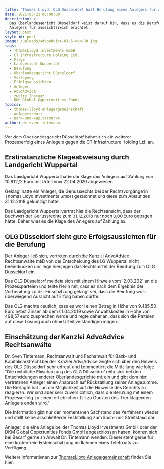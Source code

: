 ```yaml
---
title: 'Thomas Lloyd: OLG Düsseldorf hält Berufung eines Anlegers für aussichtsreich.'
date: 2021-03-23 00:00:00
description: >-
  Das Oberlandesgericht Düsseldorf weist darauf hin, dass es die Berufung eines
  Anlegers für aussichtsreich erachtet.
layout: post
style_id: post
image: /uploads/advoadvice-01-5-von-80.jpg
tags:
  - ThomasLloyd Investments GmbH
  - CT Infrastructure Holding Ltd.
  - Klage
  - Landgericht Wuppertal
  - Berufung
  - Oberlandesgericht Düsseldorf
  - Verfügung
  - Erfolgsaussichten
  - Anleger
  - AdvoAdvice
  - zweite Instanz
  - DKM Global Opportunities Fonds
topics:
  - thomas-lloyd-anlegergemeinschaft
  - anlegerschutz
  - bank-und-kapitalmarkt
author: dr-sven-tintemann
---
```

Vor dem Oberlandesgericht Düsseldorf bahnt sich ein weiterer Prozesserfolg eines Anlegers gegen die CT Infrastructure Holding Ltd. an.&nbsp;

## Erstinstanzliche Klageabweisung durch Landgericht Wuppertal

Das Landgericht Wuppertal hatte die Klage des Anlegers auf Zahlung von 10.912,12 Euro mit Urteil vom 22.04.2020 abgewiesen.&nbsp;

Geklagt hatte ein Anleger, die Genussrechts bei der Rechtsvorgängerin Thomas Lloyd Investments GmbH gezeichnet und diese zum Ablauf des 31.12.2018 gekündigt hatte.&nbsp;

Das Landgericht Wuppertal vertrat hier die Rechtsansicht, dass der Buchwert der Genussrechte zum 31.12.2018 nur noch 0,00 Euro betragen hätte. Daher wies es die Klage des Anlegers auf Zahlung ab.&nbsp;

## OLG Düsseldorf sieht gute Erfolgsaussichten für die Berufung

Der Anleger ließ sich, vertreten durch die Kanzlei AdvoAdvice Rechtsanwälte mbB von der Entscheidung des LG Wuppertal nicht beeindrucken und lege hiergegen das Rechtsmittel der Berufung zum OLG Düsseldorf ein.&nbsp;

Das OLG Düsseldorf meldete sich mit einem Hinweis vom 12.03.2021 an die Prozessparteien und teilte hierin mit, dass es nach dem Ergebnis der Vorberatung zu der Einschätzung gelangt sei, dass die Berufung wohl überwiegend Aussicht auf Erfolg haben dürfte.&nbsp;

Das OLG machte deutlich, dass es wohl einen Betrag in Höhe von 9.485,50 Euro nebst Zinsen ab dem 01.04.2019 sowie Anwaltskosten in Höhe von 498,57 euro zusprechen werde und regte daher an, dass sich die Parteien auf diese Lösung auch ohne Urteil verständigen mögen.&nbsp;

## Einschätzung der Kanzlei AdvoAdvice Rechtsanwälte&nbsp;

Dr. Sven Tintemann, Rechtsanwalt und Fachanwalt für Bank- und Kapitalmarktrecht bei der Kanzlei AdvoAdvice zeigte sich über den Hinweis des OLG Düsseldorf sehr erfreut und kommentiert die Mitteilung wie folgt: "Die rechtliche Einschätzung des OLG Düsseldorf reiht sich bei den Entscheidungen anderer Oberlandesgerichte mit ein und gibt dem hier vertretenen Anleger einen Anspruch auf Rückzahlung seiner Anlagesumme. Die Beklagte hat nun die Möglichkeit auf die Hinweise des Gerichts zu reagieren. Wir sind aber sehr zuversichtlich, dass die Berufung mit einem Prozesserfolg zu einem erheblichen Teil zu Gunsten des&nbsp; hier klagenden Anlegers enden wird."&nbsp;

Die Information gibt nur den momentanen Sachstand des Verfahrens wieder und stellt keine abschließende Feststellung zum Sach- und Streitstand dar.&nbsp;

Anleger, die eine Anlage bei der Thomas Lloyd Investments GmbH oder der DKM Global Opportunities Fonds GmbH abgeschlossen haben, können sich bei Bedarf gerne an Anwalt Dr. Tintemann wenden. Dieser steht gerne für eine kostenfreie Ersteinschätzung im Rahmen eines Telefonats zur Verfügung.&nbsp;

Weitere Informationen zur [ThomasLloyd Anlegergemeinschaft](/themen/thomas-lloyd-anlegergemeinschaft/) finden Sie hier.&nbsp;
